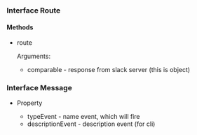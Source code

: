 ### Interface Route

#### Methods

- route
  
   Arguments:
   
   * comparable - response from slack server (this is object)
   
### Interface Message

- Property
   
    * typeEvent - name event, which will fire 
    * descriptionEvent - description event (for cli)
         
   
   